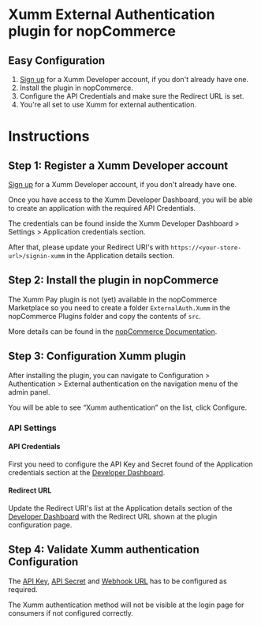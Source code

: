 # Xumm External Authentication plugin for nopCommerce

## Easy Configuration
1. [Sign up](https://apps.xumm.dev/) for a Xumm Developer account, if you don't already have one.
2. Install the plugin in nopCommerce.
3. Configure the API Credentials and make sure the Redirect URL is set.
4. You're all set to use Xumm for external authentication.

# Instructions

## Step 1: Register a Xumm Developer account

[Sign up](https://apps.xumm.dev/) for a Xumm Developer account, if you don't already have one.

Once you have access to the Xumm Developer Dashboard, you will be able to create an application with the required API Credentials.

The credentials can be found inside the Xumm Developer Dashboard > Settings > Application credentials section.

After that, please update your Redirect URI's with `https://<your-store-url>/signin-xumm` in the Application details section.

## Step 2: Install the plugin in nopCommerce
The Xumm Pay plugin is not (yet) available in the nopCommerce Marketplace so you need to create a folder `ExternalAuth.Xumm` in the nopCommerce Plugins folder and copy the contents of `src`.

More details can be found in the [nopCommerce Documentation](https://docs.nopcommerce.com/en/getting-started/advanced-configuration/plugins-in-nopcommerce.html).

## Step 3: Configuration Xumm plugin
After installing the plugin, you can navigate to Configuration > Authentication > External authentication on the navigation menu of the admin panel.

You will be able to see “Xumm authentication” on the list, click Configure.

### API Settings

#### API Credentials
First you need to configure the API Key and Secret found of the Application credentials section at the [Developer Dashboard](https://apps.xumm.dev/). 

#### Redirect URL
Update the Redirect URI's list at the Application details section of the [Developer Dashboard](https://apps.xumm.dev/) with the Redirect URL shown at the plugin configuration page.

## Step 4: Validate Xumm authentication Configuration
The [API Key](#api-credentials), [API Secret](#api-credentials) and [Webhook URL](#redirect-url) has to be configured as required. 

The Xumm authentication method will not be visible at the login page for consumers if not configured correctly.
